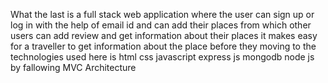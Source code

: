 What the last is a full stack web application where the user can sign up or log in with the help of email id and can add their places from which other users can add review and get information about their places it makes easy for a traveller to get information about the place before they moving to the technologies used here is html css javascript express js mongodb node js by fallowing MVC Architecture
